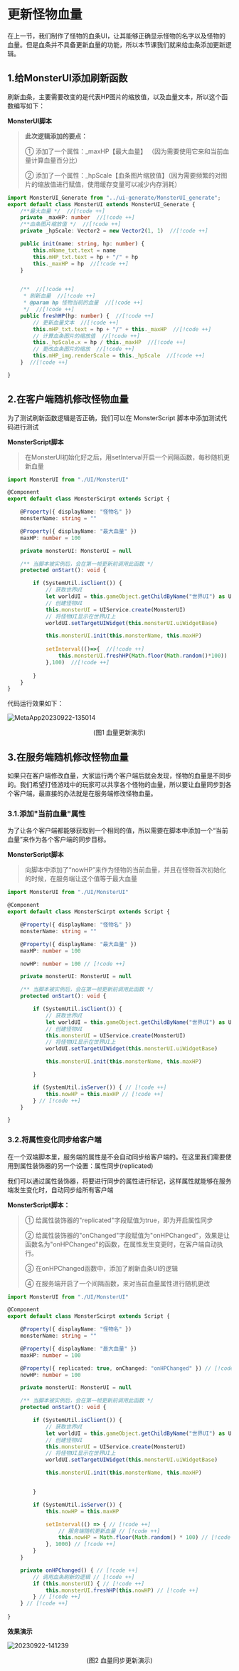 # 更新怪物血量

在上一节，我们制作了怪物的血条UI，让其能够正确显示怪物的名字以及怪物的血量。但是血条并不具备更新血量的功能，所以本节课我们就来给血条添加更新逻辑。

## 1.给MonsterUI添加刷新函数

刷新血条，主要需要改变的是代表HP图片的缩放值，以及血量文本，所以这个函数编写如下：

**MonsterUI脚本**

> **此次逻辑添加的要点：**
>
> ① 添加了一个属性：_maxHP【最大血量】 （因为需要使用它来和当前血量计算血量百分比）
>
> ② 添加了一个属性：_hpScale【血条图片缩放值】（因为需要频繁的对图片的缩放值进行赋值，使用缓存变量可以减少内存消耗）

```ts
import MonsterUI_Generate from "../ui-generate/MonsterUI_generate";
export default class MonsterUI extends MonsterUI_Generate {
	/**最大血量 */  //[!code ++]
    private _maxHP: number  //[!code ++]
    /**血条图片缩放值 */  //[!code ++]
    private _hpScale: Vector2 = new Vector2(1, 1)  //[!code ++]

    public init(name: string, hp: number) {
        this.mName_txt.text = name
        this.mHP_txt.text = hp + "/" + hp
        this._maxHP = hp  //[!code ++]
    }


    /**  //[!code ++]
     * 刷新血量  //[!code ++] 
     * @param hp 怪物当前的血量  //[!code ++]
     */  //[!code ++]
    public freshHP(hp: number) {  //[!code ++]
        // 更新血量文本  //[!code ++]
        this.mHP_txt.text = hp + "/" + this._maxHP  //[!code ++]
        // 计算血条图片的缩放值  //[!code ++]
        this._hpScale.x = hp / this._maxHP  //[!code ++]
        // 更改血条图片的缩放  //[!code ++]
        this.mHP_img.renderScale = this._hpScale  //[!code ++]
    }  //[!code ++]

}
```

## 2.在客户端随机修改怪物血量

为了测试刷新函数逻辑是否正确，我们可以在 MonsterScript 脚本中添加测试代码进行测试

**MonsterScript脚本**

> 在MonsterUI初始化好之后，用setInterval开启一个间隔函数，每秒随机更新血量

```ts
import MonsterUI from "./UI/MonsterUI"

@Component
export default class MonsterScirpt extends Script {

    @Property({ displayName: "怪物名" })
    monsterName: string = ""

    @Property({ displayName: "最大血量" })
    maxHP: number = 100

    private monsterUI: MonsterUI = null

    /** 当脚本被实例后，会在第一帧更新前调用此函数 */
    protected onStart(): void {

        if (SystemUtil.isClient()) {
            // 获取世界UI
            let worldUI = this.gameObject.getChildByName("世界UI") as UIWidget
            // 创建怪物UI
            this.monsterUI = UIService.create(MonsterUI)
            // 将怪物UI显示在世界UI上
            worldUI.setTargetUIWidget(this.monsterUI.uiWidgetBase)

            this.monsterUI.init(this.monsterName, this.maxHP)
            
            setInterval(()=>{  //[!code ++]
                this.monsterUI.freshHP(Math.floor(Math.random()*100))  //[!code ++]
            },100)  //[!code ++]
            
        }
    }
}
```

代码运行效果如下：

![MetaApp20230922-135014](https://arkimg.ark.online/MetaApp20230922-135014-1695363501011.gif)

<center>(图1 血量更新演示)</center>

## 3.在服务端随机修改怪物血量

如果只在客户端修改血量，大家运行两个客户端后就会发现，怪物的血量是不同步的。我们希望打怪游戏中的玩家可以共享各个怪物的血量，所以要让血量同步到各个客户端，最直接的办法就是在服务端修改怪物血量。

### 3.1.添加"当前血量"属性

为了让各个客户端都能够获取到一个相同的值，所以需要在脚本中添加一个“当前血量”来作为各个客户端的同步目标。

**MonsterScript脚本**

> 向脚本中添加了“nowHP”来作为怪物的当前血量，并且在怪物首次初始化的时候，在服务端让这个值等于最大血量

```ts
import MonsterUI from "./UI/MonsterUI"

@Component
export default class MonsterScirpt extends Script {

    @Property({ displayName: "怪物名" })
    monsterName: string = ""

    @Property({ displayName: "最大血量" })
    maxHP: number = 100

    nowHP: number = 100 // [!code ++]

    private monsterUI: MonsterUI = null

    /** 当脚本被实例后，会在第一帧更新前调用此函数 */
    protected onStart(): void {

        if (SystemUtil.isClient()) {
            // 获取世界UI
            let worldUI = this.gameObject.getChildByName("世界UI") as UIWidget
            // 创建怪物UI
            this.monsterUI = UIService.create(MonsterUI)
            // 将怪物UI显示在世界UI上
            worldUI.setTargetUIWidget(this.monsterUI.uiWidgetBase)

            this.monsterUI.init(this.monsterName, this.maxHP)

        }

        if (SystemUtil.isServer()) { // [!code ++]
            this.nowHP = this.maxHP // [!code ++]
        } // [!code ++]
    }

}
```

### 3.2.将属性变化同步给客户端

在一个双端脚本里，服务端的属性是不会自动同步给客户端的。在这里我们需要使用到属性装饰器的另一个设置：属性同步(replicated)

我们可以通过属性装饰器，将要进行同步的属性进行标记，这样属性就能够在服务端发生变化时，自动同步给所有客户端

**MonsterScript脚本：**

> ① 给属性装饰器的"replicated"字段赋值为true，即为开启属性同步
>
> ② 给属性装饰器的"onChanged"字段赋值为"onHPChanged"，效果是让函数名为"onHPChanged"的函数，在属性发生变更时，在客户端自动执行。
>
> ③ 在onHPChanged函数中，添加了刷新血条UI的逻辑
>
> ④ 在服务端开启了一个间隔函数，来对当前血量属性进行随机更改

```ts
import MonsterUI from "./UI/MonsterUI"

@Component
export default class MonsterScirpt extends Script {

    @Property({ displayName: "怪物名" })
    monsterName: string = ""

    @Property({ displayName: "最大血量" })
    maxHP: number = 100

    @Property({ replicated: true, onChanged: "onHPChanged" }) // [!code ++]
    nowHP: number = 100

    private monsterUI: MonsterUI = null

    /** 当脚本被实例后，会在第一帧更新前调用此函数 */
    protected onStart(): void {

        if (SystemUtil.isClient()) {
            // 获取世界UI
            let worldUI = this.gameObject.getChildByName("世界UI") as UIWidget
            // 创建怪物UI
            this.monsterUI = UIService.create(MonsterUI)
            // 将怪物UI显示在世界UI上
            worldUI.setTargetUIWidget(this.monsterUI.uiWidgetBase)

            this.monsterUI.init(this.monsterName, this.maxHP)


        }

        if (SystemUtil.isServer()) {
            this.nowHP = this.maxHP

            setInterval(() => { // [!code ++]
                // 服务端随机更新血量 // [!code ++]
                this.nowHP = Math.floor(Math.random() * 100) // [!code ++]
            }, 1000) // [!code ++]
        }
    }

    private onHPChanged() { // [!code ++]
        // 调用血条刷新的逻辑 // [!code ++]
        if (this.monsterUI) { // [!code ++]
            this.monsterUI.freshHP(this.nowHP) // [!code ++]
        } // [!code ++]
    } // [!code ++]
    
}
```

**效果演示**

![20230922-141239](https://arkimg.ark.online/20230922-141239-1695363505354.gif)

<center>(图2 血量同步更新演示)</center>
